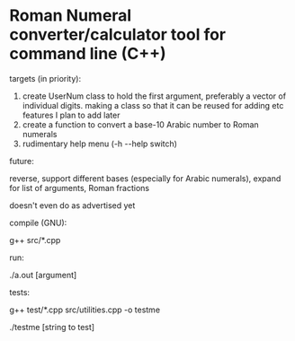 # Roman Numeral converter/calculator tool for command line (C++)

targets (in priority):

1. create UserNum class to hold the first argument, preferably a vector of
   individual digits. making a class so that it can be reused for adding etc
   features I plan to add later
2. create a function to convert a base-10 Arabic number to Roman numerals
3. rudimentary help menu (-h --help switch)

future:

reverse, support different bases (especially for Arabic numerals), expand for list of arguments, Roman fractions


doesn't even do as advertised yet

compile (GNU):

g++ src/*.cpp

run:

./a.out [argument]

tests:

g++ test/*.cpp src/utilities.cpp -o testme

./testme [string to test]

